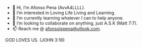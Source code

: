 - 👋 Hi, I’m Afonso Pena (AvvA4LLLL).
- 👀 I’m interested in Loving Life Living and Learning.
- 🌱 I’m currently learning whatever I can to help anyone.
- 💞️ I’m looking to collaborate on anything, just A.S.K (Matt 7:7).
- 📫 Reach me @ afonsoispena@utlook.com.

GOD LOVES US. (JOHN 3:16)

<!---
drafonsopena/drafonsopena is a ✨ special ✨ repository because its `README.md` (this file) appears on your GitHub profile.
You can click the Preview link to take a look at your changes.
--->
